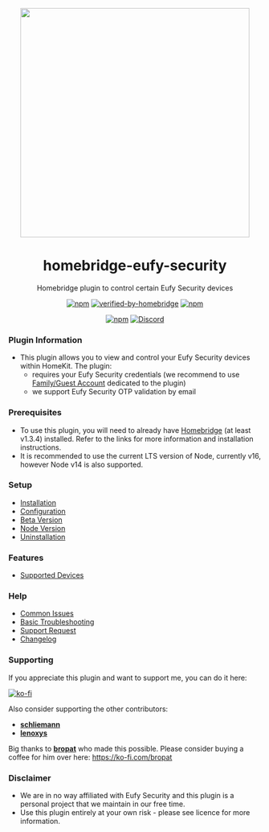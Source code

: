<p align="center">
   <a href="https://github.com/samemory/homebridge-eufy-security"><img src="https://raw.githubusercontent.com/wiki/samemory/homebridge-eufy-security/img/homebridge-eufy-security.png" width="456px"></a>
</p>
<span align="center">

# homebridge-eufy-security

Homebridge plugin to control certain Eufy Security devices

[![npm](https://img.shields.io/npm/v/homebridge-eufy-security/latest?label=latest)](https://www.npmjs.com/package/homebridge-eufy-security)
[![verified-by-homebridge](https://badgen.net/badge/homebridge/verified/purple)](https://github.com/homebridge/homebridge/wiki/Verified-Plugins)
[![npm](https://img.shields.io/npm/dt/homebridge-eufy-security)](https://www.npmjs.com/package/homebridge-eufy-security)


[![npm](https://img.shields.io/npm/v/homebridge-eufy-security/beta?label=beta)](https://github.com/samemory/homebridge-eufy-security/wiki/Beta-Version)
[![Discord](https://img.shields.io/discord/432663330281226270?color=728ED5&logo=discord&label=hb-discord)](https://discord.com/channels/432663330281226270/876907345962229791)

</span>

### Plugin Information

- This plugin allows you to view and control your Eufy Security devices within HomeKit. The plugin:
  - requires your Eufy Security credentials (we recommend to use [Family/Guest Account](https://support.eufylife.com/s/article/Share-Your-eufySecurity-Devices-With-Your-Family) dedicated to the plugin)
  - we support Eufy Security OTP validation by email

### Prerequisites

- To use this plugin, you will need to already have [Homebridge](https://homebridge.io) (at least v1.3.4)  installed. Refer to the links for more information and installation instructions.
- It is recommended to use the current LTS version of Node, currently v16, however Node v14 is also supported.

### Setup

- [Installation](https://github.com/samemory/homebridge-eufy-security/wiki/Installation)
- [Configuration](https://github.com/samemory/homebridge-eufy-security/wiki/Configuration)
- [Beta Version](https://github.com/samemory/homebridge-eufy-security/wiki/Beta-Version)
- [Node Version](https://github.com/samemory/homebridge-eufy-security/wiki/Node-Version)
- [Uninstallation](https://github.com/samemory/homebridge-eufy-security/wiki/Uninstallation)

### Features

- [Supported Devices](https://github.com/samemory/homebridge-eufy-security/wiki/Supported-Devices)

### Help

- [Common Issues](https://github.com/samemory/homebridge-eufy-security/wiki/Common-Issues)
- [Basic Troubleshooting](https://github.com/samemory/homebridge-eufy-security/wiki/Basic-Troubleshooting)
- [Support Request](https://github.com/samemory/homebridge-eufy-security/issues/new/choose)
- [Changelog](https://github.com/samemory/homebridge-eufy-security/blob/master/CHANGELOG.md)

### Supporting

If you appreciate this plugin and want to support me, you can do it here:

[![ko-fi](https://ko-fi.com/img/githubbutton_sm.svg)](https://ko-fi.com/S6S24XCVJ)

Also consider supporting the other contributors:

-   **[schliemann](https://github.com/schliemann)**
-   **[lenoxys](https://github.com/lenoxys)**


Big thanks to **[bropat](https://github.com/bropat)** who made this possible. Please consider buying a coffee for him over here: https://ko-fi.com/bropat

### Disclaimer

- We are in no way affiliated with Eufy Security and this plugin is a personal project that we maintain in our free time.
- Use this plugin entirely at your own risk - please see licence for more information.
